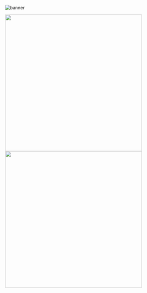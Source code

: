![banner](https://user-images.githubusercontent.com/56250943/133928690-f612f59d-dfee-4619-a441-8ff7ffc4dd0c.png)

 
<div> 
<img width="440" src="https://github-readme-stats.vercel.app/api?username=alphajames&theme=tokyonight&show_icons=true&hide_border=true&count_private=true"/>
<img width="440" src="https://github-readme-streak-stats.herokuapp.com/?user=alphajames&theme=vue-dark&hide_border=tru" /> 
 </div>



<!---
alphajames/alphajames is a ✨ special ✨ repository because its `README.md` (this file) appears on your GitHub profile.
You can click the Preview link to take a look at your changes.
--->
